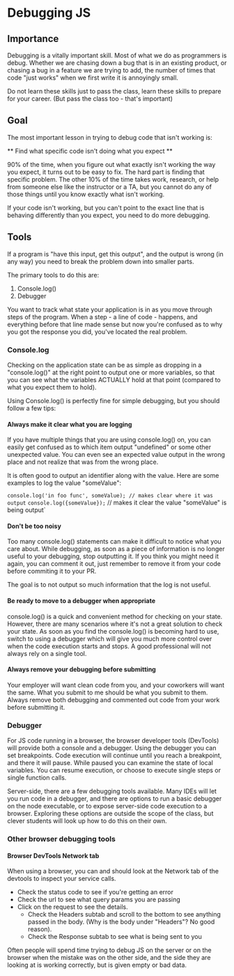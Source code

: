 # Debugging JS

## Importance

Debugging is a vitally important skill.  Most of what we do as programmers is debug.  Whether we are chasing down a bug that is in an existing product, or chasing a bug in a feature we are trying to add, the number of times that code "just works" when we first write it is annoyingly small.

Do not learn these skills just to pass the class, learn these skills to prepare for your career.  (But pass the class too - that's important)

## Goal

The most important lesson in trying to debug code that isn't working is:

** Find what specific code isn't doing what you expect **

90% of the time, when you figure out what exactly isn't working the way you expect, it turns out to be easy to fix.  The hard part is finding that specific problem.  The other 10% of the time takes work, research, or help from someone else like the instructor or a TA, but you cannot do any of those things until you know exactly what isn't working.

If your code isn't working, but you can't point to the exact line that is behaving differently than you expect, you need to do more debugging.

## Tools

If a program is "have this input, get this output", and the output is wrong (in any way) you need to break the problem down into smaller parts.

The primary tools to do this are:

1. Console.log()
2. Debugger

You want to track what state your application is in as you move through steps of the program.  When a step - a line of code - happens, and everything before that line made sense but now you're confused as to why you got the response you did, you've located the real problem.  

### Console.log

Checking on the application state can be as simple as dropping in a "console.log()" at the right point to output one or more variables, so that you can see what the variables ACTUALLY hold at that point (compared to what you expect them to hold).  

Using Console.log() is perfectly fine for simple debugging, but you should follow a few tips:

#### Always make it clear what you are logging

If you have multiple things that you are using console.log() on, you can easily get confused as to which item output "undefined" or some other unexpected value.  You can even see an expected value output in the wrong place and not realize that was from the wrong place.

It is often good to output an identifier along with the value.  Here are some examples to log the value "someValue":

`console.log('in foo func', someValue); // makes clear where it was output`
`console.log({someValue});` // makes it clear the value "someValue" is being output`

#### Don't be too noisy

Too many console.log() statements can make it difficult to notice what you care about.  While debugging, as soon as a piece of information is no longer useful to your debugging, stop outputting it.  If you think you might need it again, you can comment it out, just remember to remove it from your code before commiting it to your PR.

The goal is to not output so much information that the log is not useful.

#### Be ready to move to a debugger when appropriate

console.log() is a quick and convenient method for checking on your state.  However, there are many scenarios where it's not a great solution to check your state.  As soon as you find the console.log() is becoming hard to use, switch to using a debugger which will give you much more control over when the code execution starts and stops.  A good professional will not always rely on a single tool.

#### Always remove your debugging before submitting

Your employer will want clean code from you, and your coworkers will want the same.  What you submit to me should be what you submit to them.  Always remove both debugging and commented out code from your work before submitting it.

### Debugger

For JS code running in a browser, the browser developer tools (DevTools) will provide both a console and a debugger.  Using the debugger you can set breakpoints.  Code execution will continue until you reach a breakpoint, and there it will pause.  While paused you can examine the state of local variables.  You can resume execution, or choose to execute single steps or single function calls.  

Server-side, there are a few debugging tools available.  Many IDEs will let you run code in a debugger, and there are options to run a basic debugger on the node executable, or to expose server-side code execution to a browser.  Exploring these options are outside the scope of the class, but clever students will look up how to do this on their own.

### Other browser debugging tools

#### Browser DevTools Network tab
When using a browser, you can and should look at the Network tab of the devtools to inspect your service calls.  
- Check the status code to see if you're getting an error
- Check the url to see what query params you are passing
- Click on the request to see the details.  
    - Check the Headers subtab and scroll to the bottom to see anything passed in the body.  (Why is the body under "Headers"?  No good reason).
    - Check the Response subtab to see what is being sent to you

Often people will spend time trying to debug JS on the server or on the browser when the mistake was on the other side, and the side they are looking at is working correctly, but is given empty or bad data.


